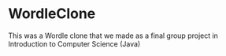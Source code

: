 # WordleClone
This was a Wordle clone that we made as a final group project in Introduction to Computer Science (Java)
